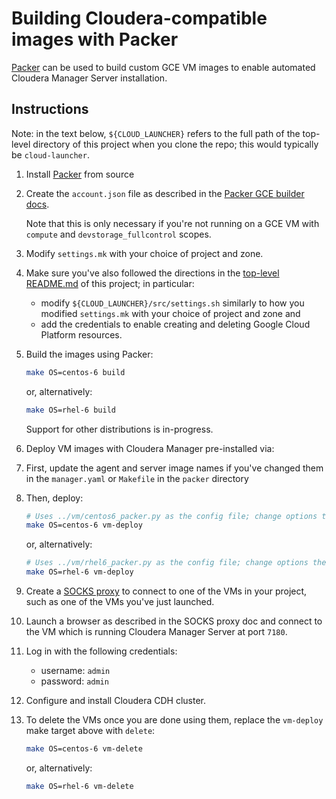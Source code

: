 Building Cloudera-compatible images with Packer
===============================================

[Packer](http://packer.io) can be used to build custom GCE VM images
to enable automated Cloudera Manager Server installation.

Instructions
------------

Note: in the text below, `${CLOUD_LAUNCHER}` refers to the full path of the
top-level directory of this project when you clone the repo; this would
typically be `cloud-launcher`.

1. Install [Packer](https://github.com/mitchellh/packer) from source

1. Create the `account.json` file as described in the
   [Packer GCE builder docs](https://www.packer.io/docs/builders/googlecompute.html).

   Note that this is only necessary if you're not running on a GCE VM with
   `compute` and `devstorage_fullcontrol` scopes.

1. Modify `settings.mk` with your choice of project and zone.

1. Make sure you've also followed the directions in the
   [top-level README.md](../../../../../README.md) of this project;
   in particular:

   * modify `${CLOUD_LAUNCHER}/src/settings.sh` similarly to how you
     modified `settings.mk` with your choice of project and zone and
   * add the credentials to enable creating and deleting Google Cloud Platform
     resources.

1. Build the images using Packer:

   ```bash
   make OS=centos-6 build
   ```

   or, alternatively:

   ```bash
   make OS=rhel-6 build
   ```

   Support for other distributions is in-progress.

1. Deploy VM images with Cloudera Manager pre-installed via:

  1. First, update the agent and server image names if you've changed them in
     the `manager.yaml` or `Makefile` in the `packer` directory

  1. Then, deploy:

     ```bash
     # Uses ../vm/centos6_packer.py as the config file; change options there.
     make OS=centos-6 vm-deploy
     ```

     or, alternatively:

     ```bash
     # Uses ../vm/rhel6_packer.py as the config file; change options there.
     make OS=rhel-6 vm-deploy
     ```

1. Create a [SOCKS proxy](../../../../../scripts/util/socks-proxy.md) to connect
   to one of the VMs in your project, such as one of the VMs you've just
   launched.

1. Launch a browser as described in the SOCKS proxy doc and connect to the VM
   which is running Cloudera Manager Server at port `7180`.

1. Log in with the following credentials:

   * username: `admin`
   * password: `admin`

1. Configure and install Cloudera CDH cluster.

1. To delete the VMs once you are done using them, replace the `vm-deploy`
   make target above with `delete`:

   ```bash
   make OS=centos-6 vm-delete
   ```

   or, alternatively:

   ```bash
   make OS=rhel-6 vm-delete
   ```
